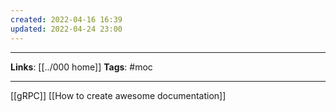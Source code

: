 ```yaml
---
created: 2022-04-16 16:39
updated: 2022-04-24 23:00
---
```

---
**Links**:  [[../000 home]]
**Tags**: #moc 

---

[[gRPC]]
[[How to create awesome documentation]]
